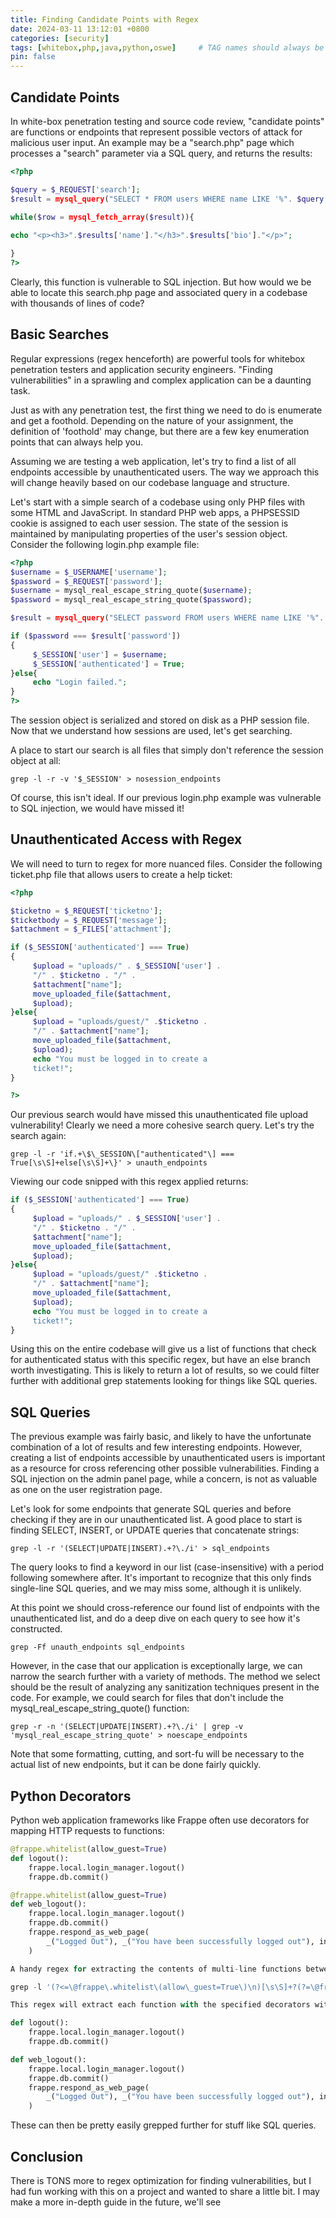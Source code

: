 ```yaml
---
title: Finding Candidate Points with Regex
date: 2024-03-11 13:12:01 +0800
categories: [security]
tags: [whitebox,php,java,python,oswe]     # TAG names should always be lowercase
pin: false
---
```


## Candidate Points

In white-box penetration testing and source code review, "candidate points" are functions or endpoints that represent possible vectors of attack for malicious user input. An example may be a "search.php" page which processes a "search" parameter via a SQL query, and returns the results:

```php
<?php

$query = $_REQUEST['search'];
$result = mysql_query("SELECT * FROM users WHERE name LIKE '%". $query . "%'");

while($row = mysql_fetch_array($result)){
			
echo "<p><h3>".$results['name']."</h3>".$results['bio']."</p>";

}
?>
```

Clearly, this function is vulnerable to SQL injection. But how would we be able to locate this search.php page and associated query in a codebase with thousands of lines of code?

## Basic Searches

Regular expressions (regex henceforth) are powerful tools for whitebox penetration testers and application security engineers. "Finding vulnerabilities" in a sprawling and complex application can be a daunting task.

Just as with any penetration test, the first thing we need to do is enumerate and get a foothold. Depending on the nature of your assignment, the definition of 'foothold' may change, but there are a few key enumeration points that can always help you.

Assuming we are testing a web application, let's try to find a list of all endpoints accessible by unauthenticated users. The way we approach this will change heavily based on our codebase language and structure. 

Let's start with a simple search of a codebase using  only PHP files with some HTML and JavaScript. In standard PHP web apps, a PHPSESSID cookie is assigned to each user session. The state of the session is maintained by manipulating properties of the user's session object. Consider the following login.php example file:

```php
<?php
$username = $_USERNAME['username'];
$password = $_REQUEST['password'];
$username = mysql_real_escape_string_quote($username);
$password = mysql_real_escape_string_quote($password);

$result = mysql_query("SELECT password FROM users WHERE name LIKE '%". $username . "%'");

if ($password === $result['password'])
{
     $_SESSION['user'] = $username;
     $_SESSION['authenticated'] = True;
}else{
     echo "Login failed.";
}
?>
```

The session object is serialized and stored on disk as a PHP session file. Now that we understand how sessions are used, let's get searching.

A place to start our search is all files that simply don't reference the session object at all:

`grep -l -r -v '$_SESSION' > nosession_endpoints`

Of course, this isn't ideal. If our previous login.php example was vulnerable to SQL injection, we would have missed it! 

## Unauthenticated Access with Regex

We will need to turn to regex for more nuanced files. Consider the following ticket.php file that allows users to create a help ticket:

```php
<?php

$ticketno = $_REQUEST['ticketno'];
$ticketbody = $_REQUEST['message'];
$attachment = $_FILES['attachment'];

if ($_SESSION['authenticated'] === True)
{
     $upload = "uploads/" . $_SESSION['user'] . 
     "/" . $ticketno . "/" . 
     $attachment["name"];
     move_uploaded_file($attachment,    
     $upload);
}else{
     $upload = "uploads/guest/" .$ticketno .   
     "/" . $attachment["name"];
     move_uploaded_file($attachment,    
     $upload);
     echo "You must be logged in to create a    
     ticket!";
}

?>
```

Our previous search would have missed this unauthenticated file upload vulnerability! Clearly we need a more cohesive search query. Let's try the search again:

`grep -l -r 'if.+\$\_SESSION\["authenticated"\] === True[\s\S]+else[\s\S]+\}' > unauth_endpoints`

Viewing our code snipped with this regex applied returns:

```php
if ($_SESSION['authenticated'] === True)
{
     $upload = "uploads/" . $_SESSION['user'] . 
     "/" . $ticketno . "/" . 
     $attachment["name"];
     move_uploaded_file($attachment,    
     $upload);
}else{
     $upload = "uploads/guest/" .$ticketno .   
     "/" . $attachment["name"];
     move_uploaded_file($attachment,    
     $upload);
     echo "You must be logged in to create a    
     ticket!";
}
```

Using this on the entire codebase will give us a list of functions that check for authenticated status with this specific regex, but have an else branch worth investigating. This is likely to return a lot of results, so we could filter further with additional grep statements looking for things like SQL queries.

## SQL Queries

The previous example was fairly basic, and likely to have the unfortunate combination of a lot of results and few interesting endpoints. However, creating a list of endpoints accessible by unauthenticated users is important as a resource for cross referencing other possible vulnerabilities. Finding a SQL injection on the admin panel page, while a concern, is not as valuable as one on the user registration page.

Let's look for some endpoints that generate SQL queries and before checking if they are in our unauthenticated list. A good place to start is finding SELECT, INSERT, or UPDATE queries that concatenate strings:

`grep -l -r '(SELECT|UPDATE|INSERT).+?\./i' > sql_endpoints`

The query looks to find a keyword in our list (case-insensitive) with a period following somewhere after. It's important to recognize that this only finds single-line SQL queries, and we may miss some, although it is unlikely.

At this point we should cross-reference our found list of endpoints with the unauthenticated list, and do a deep dive on each query to see how it's constructed. 

`grep -Ff unauth_endpoints sql_endpoints`

However, in the case that our application is exceptionally large, we can narrow the search further with a variety of methods. The method we select should be the result of analyzing any sanitization techniques present in the code. For example, we could search for files that don't include the mysql_real_escape_string_quote() function:

`grep -r -n '(SELECT|UPDATE|INSERT).+?\./i' | grep -v 'mysql_real_escape_string_quote' > noescape_endpoints`

Note that some formatting, cutting, and sort-fu will be necessary to the actual list of new endpoints, but it can be done fairly quickly.

## Python Decorators

Python web application frameworks like Frappe often use decorators for mapping HTTP requests to functions:

```python
@frappe.whitelist(allow_guest=True)
def logout():
	frappe.local.login_manager.logout()
	frappe.db.commit()

@frappe.whitelist(allow_guest=True)
def web_logout():
	frappe.local.login_manager.logout()
	frappe.db.commit()
	frappe.respond_as_web_page(
		_("Logged Out"), _("You have been successfully logged out"), indicator_color="green"
	)

A handy regex for extracting the contents of multi-line functions between specific decorators I use is:

grep -l '(?<=\@frappe\.whitelist\(allow\_guest=True\)\n)[\s\S]+?(?=\@frappe\.whitelist)'

This regex will extract each function with the specified decorators without including them:

def logout():
	frappe.local.login_manager.logout()
	frappe.db.commit()

def web_logout():
	frappe.local.login_manager.logout()
	frappe.db.commit()
	frappe.respond_as_web_page(
		_("Logged Out"), _("You have been successfully logged out"), indicator_color="green"
	)
```

These can then be pretty easily grepped further for stuff like SQL queries.

## Conclusion

There is TONS more to regex optimization for finding vulnerabilities, but I had fun working with this on a project and wanted to share a little bit. I may make a more in-depth guide in the future, we'll see
